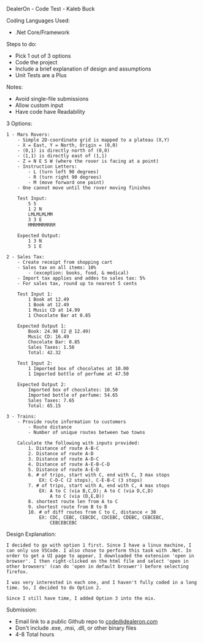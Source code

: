 DealerOn - Code Test - Kaleb Buck

Coding Languages Used:
 - .Net Core/Framework

Steps to do:
 - Pick 1 out of 3 options
 - Code the project
 - Include a brief explanation of design and assumptions
 - Unit Tests are a Plus

Notes:
 - Avoid single-file submissions
 - Allow custom input
 - Have code have Readability

3 Options:

    1 - Mars Rovers:
        - Simple 2D-coordinate grid is mapped to a plateau (X,Y)
        - X = East, Y = North, Origin = (0,0)
        - (0,1) is directly north of (0,0)
        - (1,1) is directly east of (1,1)
        - Z = N E S W (where the rover is facing at a point)
        - Instruction Letters: 
            - L (turn left 90 degrees)
            - R (turn right 90 degrees)
            - M (move forward one point)
        - One cannot move until the rover moving finishes
        
        Test Input:
            5 5
            1 2 N
            LMLMLMLMM
            3 3 E
            MMRMMRMRRM

        Expected Output:
            1 3 N
            5 1 E

    2 - Sales Tax:
        - Create receipt from shopping cart
        - Sales tax on all items: 10% 
            - (exception: books, food, & medical)
        - Import tax applies and addes to sales tax: 5%
        - For sales tax, round up to nearest 5 cents

        Test Input 1:
            1 Book at 12.49
            1 Book at 12.49
            1 Music CD at 14.99
            1 Chocolate Bar at 0.85

        Expected Output 1:
            Book: 24.98 (2 @ 12.49)
            Music CD: 16.49
            Chocolate Bar: 0.85
            Sales Taxes: 1.50
            Total: 42.32

        Test Input 2:
            1 Imported box of chocolates at 10.00
            1 Imported bottle of perfume at 47.50

        Expected Output 2:
            Imported box of chocolates: 10.50
            Imported bottle of perfume: 54.65
            Sales Taxes: 7.65
            Total: 65.15

    3 - Trains:
        - Provide route information to customers
            - Route distance
            - Number of unique routes between two towns

        Calculate the following with inputs provided:
            1. Distance of route A-B-C
            2. Distance of route A-D
            3. Distance of route A-D-C
            4. Distance of route A-E-B-C-D
            5. Distance of route A-E-D
            6. # of trips, start with C, end with C, 3 max stops
                EX: C-D-C (2 stops), C-E-B-C (3 stops)
            7. # of trips, start with A, end with C, 4 max stops
                EX: A to C (via B,C,D); A to C (via D,C,D)
                    A to C (via (D,E,B))
            8. shortest route len from A to C
            9. shortest route from B to B
            10. # of diff routes from C to C, distance < 30
                EX: CDC, CEBC, CEBCDC, CDCEBC, CDEBC, CEBCEBC,
                    CEBCEBCEBC

Design Explanation:
    
    I decided to go with option 1 first. Since I have a linux machine, I can only use VSCode. I also chose to perform this task with .Net. In order to get a UI page to appear, I downloaded the extension 'open in browser'. I then right-clicked on the html file and select 'open in other browsers' (can do 'open in default broswer') before selecting firefox.

    I was very interested in each one, and I haven't fully coded in a long time. So, I decided to do Option 2. 

    Since I still have time, I added Option 3 into the mix.

Submission:
 - Email link to a public Github repo to code@dealeron.com
 - Don't include .exe, .msi, .dll, or other binary files
 - 4-8 Total hours 